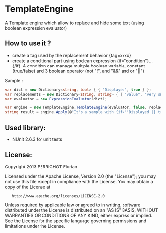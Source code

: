 TemplateEngine
==============

A Template engine which allow to replace and hide some text (using boolean expression evaluator)

How to use it ?
---

- create a tag used by the replacement behavior {tag=xxxx}
- create a conditional part using boolean expression {if="condition"}...{/if}. A condition can manage multiple boolean variable, constant (true/false) and 3 boolean operator (not "!", and "&&" and or "||")

Sample :
```csharp
var dict = new Dictionary<string, bool> { { "Displayed", true } };
var replacements = new Dictionary<string, string> { { "value", "very small text" } };
var evaluator = new ExpressionEvaluator(dict);

var engine = new TemplateEngine.TemplateEngine(evaluator, false, replacements);
string result = engine.Apply(@"It's a sample with {if=""Displayed || true""}a displayed {tag=value}.{/if}{if=""!Displayed""}nothing.{/if}");
```

Used library:
---
- NUnit 2.6.3 for unit tests


License:
---
Copyright 2013 PERRICHOT Florian

   Licensed under the Apache License, Version 2.0 (the "License");
   you may not use this file except in compliance with the License.
   You may obtain a copy of the License at

       http://www.apache.org/licenses/LICENSE-2.0

   Unless required by applicable law or agreed to in writing, software
   distributed under the License is distributed on an "AS IS" BASIS,
   WITHOUT WARRANTIES OR CONDITIONS OF ANY KIND, either express or implied.
   See the License for the specific language governing permissions and
   limitations under the License.
